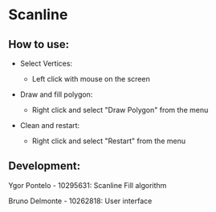 # Scanline

## How to use:

* Select Vertices:
  * Left click with mouse on the screen

* Draw and fill polygon:
  * Right click and select "Draw Polygon" from the menu

* Clean and restart:
  * Right click and select "Restart" from the menu

## Development:
Ygor Pontelo    - 10295631: Scanline Fill algorithm

Bruno Delmonte  - 10262818: User interface

